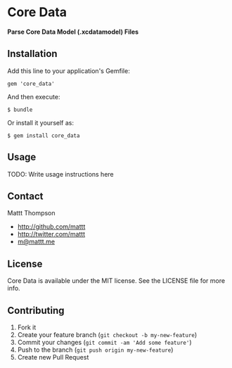 # Core Data
**Parse Core Data Model (.xcdatamodel) Files**

## Installation

Add this line to your application's Gemfile:

    gem 'core_data'

And then execute:

    $ bundle

Or install it yourself as:

    $ gem install core_data

## Usage

TODO: Write usage instructions here
## Contact

Mattt Thompson

- http://github.com/mattt
- http://twitter.com/mattt
- m@mattt.me

## License

Core Data is available under the MIT license. See the LICENSE file for more info.

## Contributing

1. Fork it
2. Create your feature branch (`git checkout -b my-new-feature`)
3. Commit your changes (`git commit -am 'Add some feature'`)
4. Push to the branch (`git push origin my-new-feature`)
5. Create new Pull Request
